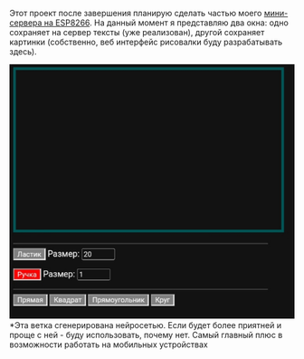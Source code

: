 Этот проект после завершения планирую сделать частью моего <a href= "https://github.com/TimmMuranov/ESP-DISK">мини-сервера на ESP8266</a>. 
На данный момент я представляю два окна: одно сохраняет на сервер тексты (уже реализован), 
другой сохраняет картинки
(собственно, веб интерфейс рисовалки буду разрабатывать здесь).
<p>
<img src= "IMG_20240929_225519.jpg">
*Эта ветка сгенерирована нейросетью. Если будет более приятней и проще с ней - буду использовать, почему нет.
Самый главный плюс в возможности работать на мобильных устройствах
